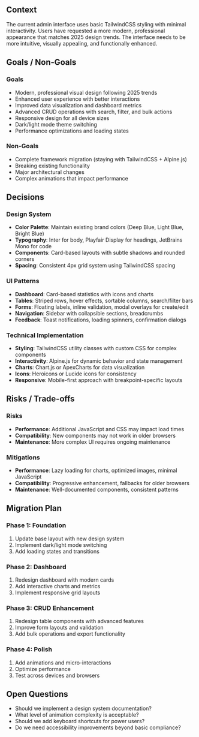 ## Context

The current admin interface uses basic TailwindCSS styling with minimal interactivity. Users have requested a more modern, professional appearance that matches 2025 design trends. The interface needs to be more intuitive, visually appealing, and functionally enhanced.

## Goals / Non-Goals

### Goals
- Modern, professional visual design following 2025 trends
- Enhanced user experience with better interactions
- Improved data visualization and dashboard metrics
- Advanced CRUD operations with search, filter, and bulk actions
- Responsive design for all device sizes
- Dark/light mode theme switching
- Performance optimizations and loading states

### Non-Goals
- Complete framework migration (staying with TailwindCSS + Alpine.js)
- Breaking existing functionality
- Major architectural changes
- Complex animations that impact performance

## Decisions

### Design System
- **Color Palette**: Maintain existing brand colors (Deep Blue, Light Blue, Bright Blue)
- **Typography**: Inter for body, Playfair Display for headings, JetBrains Mono for code
- **Components**: Card-based layouts with subtle shadows and rounded corners
- **Spacing**: Consistent 4px grid system using TailwindCSS spacing

### UI Patterns
- **Dashboard**: Card-based statistics with icons and charts
- **Tables**: Striped rows, hover effects, sortable columns, search/filter bars
- **Forms**: Floating labels, inline validation, modal overlays for create/edit
- **Navigation**: Sidebar with collapsible sections, breadcrumbs
- **Feedback**: Toast notifications, loading spinners, confirmation dialogs

### Technical Implementation
- **Styling**: TailwindCSS utility classes with custom CSS for complex components
- **Interactivity**: Alpine.js for dynamic behavior and state management
- **Charts**: Chart.js or ApexCharts for data visualization
- **Icons**: Heroicons or Lucide icons for consistency
- **Responsive**: Mobile-first approach with breakpoint-specific layouts

## Risks / Trade-offs

### Risks
- **Performance**: Additional JavaScript and CSS may impact load times
- **Compatibility**: New components may not work in older browsers
- **Maintenance**: More complex UI requires ongoing maintenance

### Mitigations
- **Performance**: Lazy loading for charts, optimized images, minimal JavaScript
- **Compatibility**: Progressive enhancement, fallbacks for older browsers
- **Maintenance**: Well-documented components, consistent patterns

## Migration Plan

### Phase 1: Foundation
1. Update base layout with new design system
2. Implement dark/light mode switching
3. Add loading states and transitions

### Phase 2: Dashboard
1. Redesign dashboard with modern cards
2. Add interactive charts and metrics
3. Implement responsive grid layouts

### Phase 3: CRUD Enhancement
1. Redesign table components with advanced features
2. Improve form layouts and validation
3. Add bulk operations and export functionality

### Phase 4: Polish
1. Add animations and micro-interactions
2. Optimize performance
3. Test across devices and browsers

## Open Questions

- Should we implement a design system documentation?
- What level of animation complexity is acceptable?
- Should we add keyboard shortcuts for power users?
- Do we need accessibility improvements beyond basic compliance?

